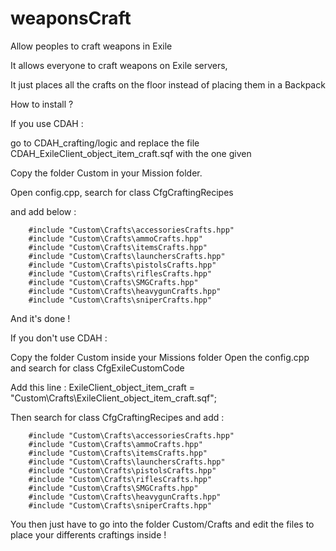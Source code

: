 # weaponsCraft
Allow peoples to craft weapons in Exile

It allows everyone to craft weapons on Exile servers,

It just places all the crafts on the floor instead of placing them in a Backpack 



How to install ?


If you use CDAH :

go to CDAH_crafting/logic and replace the file CDAH_ExileClient_object_item_craft.sqf with the one given

Copy the folder Custom in your Mission folder.

Open config.cpp, search for class CfgCraftingRecipes

and add below : 

        #include "Custom\Crafts\accessoriesCrafts.hpp"
        #include "Custom\Crafts\ammoCrafts.hpp"
        #include "Custom\Crafts\itemsCrafts.hpp"
        #include "Custom\Crafts\launchersCrafts.hpp"
        #include "Custom\Crafts\pistolsCrafts.hpp"
        #include "Custom\Crafts\riflesCrafts.hpp"
        #include "Custom\Crafts\SMGCrafts.hpp"
        #include "Custom\Crafts\heavygunCrafts.hpp"
        #include "Custom\Crafts\sniperCrafts.hpp"
       
And it's done ! 


If you don't use CDAH :

Copy the folder Custom inside your Missions folder
Open the config.cpp and search for class CfgExileCustomCode 

Add this line :     ExileClient_object_item_craft = "Custom\Crafts\ExileClient_object_item_craft.sqf";

Then search for class CfgCraftingRecipes and add : 

        #include "Custom\Crafts\accessoriesCrafts.hpp"
        #include "Custom\Crafts\ammoCrafts.hpp"
        #include "Custom\Crafts\itemsCrafts.hpp"
        #include "Custom\Crafts\launchersCrafts.hpp"
        #include "Custom\Crafts\pistolsCrafts.hpp"
        #include "Custom\Crafts\riflesCrafts.hpp"
        #include "Custom\Crafts\SMGCrafts.hpp"
        #include "Custom\Crafts\heavygunCrafts.hpp"
        #include "Custom\Crafts\sniperCrafts.hpp"


You then just have to go into the folder Custom/Crafts and edit the files to place your differents craftings inside !
